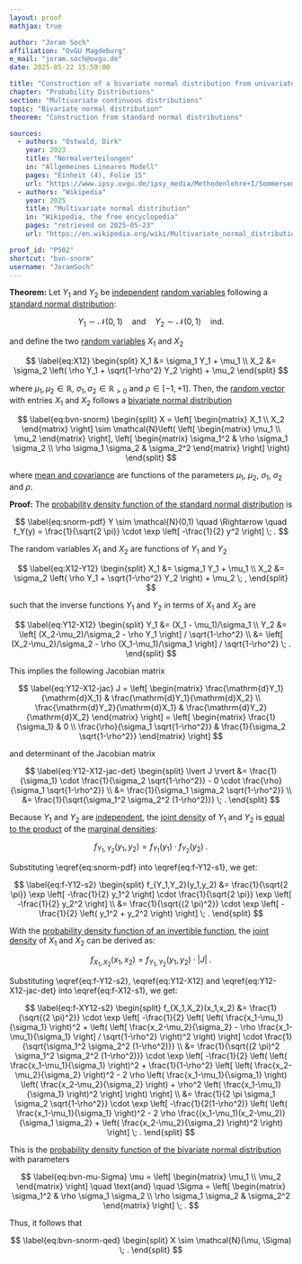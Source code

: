```yaml
---
layout: proof
mathjax: true

author: "Joram Soch"
affiliation: "OvGU Magdeburg"
e_mail: "joram.soch@ovgu.de"
date: 2025-05-22 15:59:00

title: "Construction of a bivariate normal distribution from univariate standard normal random variables"
chapter: "Probability Distributions"
section: "Multivariate continuous distributions"
topic: "Bivariate normal distribution"
theorem: "Construction from standard normal distributions"

sources:
  - authors: "Ostwald, Dirk"
    year: 2023
    title: "Normalverteilungen"
    in: "Allgemeines Lineares Modell"
    pages: "Einheit (4), Folie 15"
    url: "https://www.ipsy.ovgu.de/ipsy_media/Methodenlehre+I/Sommersemester+2023/Allgemeines+Lineares+Modell/4_Normalverteilungen.pdf"
  - authors: "Wikipedia"
    year: 2025
    title: "Multivariate normal distribution"
    in: "Wikipedia, the free encyclopedia"
    pages: "retrieved on 2025-05-23"
    url: "https://en.wikipedia.org/wiki/Multivariate_normal_distribution#Bivariate_case"

proof_id: "P502"
shortcut: "bvn-snorm"
username: "JoramSoch"
---
```



**Theorem:** Let $Y_1$ and $Y_2$ be [independent](/D/ind) [random variables](/D/rvar) following a [standard normal distribution](/D/snorm):

$$ \label{eq:Y12}
Y_1 \sim \mathcal{N}(0,1) \quad \text{and} \quad
Y_2 \sim \mathcal{N}(0,1) \quad \text{ind.}
$$

and define the two [random variables](/D/rvar) $X_1$ and $X_2$

$$ \label{eq:X12}
\begin{split}
X_1 &= \sigma_1 Y_1 + \mu_1 \\
X_2 &= \sigma_2 \left( \rho Y_1 + \sqrt{1-\rho^2} Y_2 \right) + \mu_2
\end{split}
$$

where $\mu_1, \mu_2 \in \mathbb{R}$, $\sigma_1, \sigma_2 \in \mathbb{R}_{>0}$ and $\rho \in [-1,+1]$. Then, the [random vector](/D/rvec) with entries $X_1$ and $X_2$ follows a [bivariate normal distribution](/D/bvn)

$$ \label{eq:bvn-snorm}
\begin{split}
X =  \left[ \begin{matrix} X_1 \\ X_2 \end{matrix} \right]
\sim \mathcal{N}\left( \left[ \begin{matrix} \mu_1 \\ \mu_2 \end{matrix} \right],
					   \left[ \begin{matrix} \sigma_1^2 & \rho \sigma_1 \sigma_2 \\
					                         \rho \sigma_1 \sigma_2 & \sigma_2^2 \end{matrix} \right] \right)
\end{split}
$$

where [mean and covariance](/D/bvn) are functions of the parameters $\mu_1$, $\mu_2$, $\sigma_1$, $\sigma_2$ and $\rho$.


**Proof:** The [probability density function of the standard normal distribution](/P/norm-pdf) is

$$ \label{eq:snorm-pdf}
Y \sim \mathcal{N}(0,1)
\quad \Rightarrow \quad
f_Y(y) = \frac{1}{\sqrt{2 \pi}} \cdot \exp \left[ -\frac{1}{2} y^2 \right] \; .
$$

The random variables $X_1$ and $X_2$ are functions of $Y_1$ and $Y_2$

$$ \label{eq:X12-Y12}
\begin{split}
X_1 &= \sigma_1 Y_1 + \mu_1 \\
X_2 &= \sigma_2 \left( \rho Y_1 + \sqrt{1-\rho^2} Y_2 \right) + \mu_2 \; ,
\end{split}
$$

such that the inverse functions $Y_1$ and $Y_2$ in terms of $X_1$ and $X_2$ are

$$ \label{eq:Y12-X12}
\begin{split}
Y_1 &= (X_1 - \mu_1)/\sigma_1 \\
Y_2 &= \left[ (X_2-\mu_2)/\sigma_2 - \rho Y_1 \right] / \sqrt{1-\rho^2} \\
    &= \left[ (X_2-\mu_2)/\sigma_2 - \rho (X_1-\mu_1)/\sigma_1 \right] / \sqrt{1-\rho^2} \; .
\end{split}
$$

This implies the following Jacobian matrix

$$ \label{eq:Y12-X12-jac}
  J
= \left[ \begin{matrix}
\frac{\mathrm{d}Y_1}{\mathrm{d}X_1} & \frac{\mathrm{d}Y_1}{\mathrm{d}X_2} \\
\frac{\mathrm{d}Y_2}{\mathrm{d}X_1} & \frac{\mathrm{d}Y_2}{\mathrm{d}X_2}
\end{matrix} \right]
= \left[ \begin{matrix}
\frac{1}{\sigma_1}                    & 0                                  \\
\frac{\rho}{\sigma_1 \sqrt{1-\rho^2}} & \frac{1}{\sigma_2 \sqrt{1-\rho^2}}
\end{matrix} \right]
$$

and determinant of the Jacobian matrix

$$ \label{eq:Y12-X12-jac-det}
\begin{split}
   \lvert J \rvert
&= \frac{1}{\sigma_1} \cdot \frac{1}{\sigma_2 \sqrt{1-\rho^2}} - 0 \cdot \frac{\rho}{\sigma_1 \sqrt{1-\rho^2}} \\
&= \frac{1}{\sigma_1 \sigma_2 \sqrt{1-\rho^2}} \\
&= \frac{1}{\sqrt{\sigma_1^2 \sigma_2^2 (1-\rho^2)}} \; .
\end{split}
$$

Because $Y_1$ and $Y_2$ are [independent](/D/ind), the [joint density](/D/dist-joint) of $Y_1$ and $Y_2$ is [equal to the product](/P/prob-ind) of the [marginal densities](/D/dist-marg):

$$ \label{eq:f-Y12-s1}
f_{Y_1,Y_2}(y_1,y_2) = f_{Y_1}(y_1) \cdot f_{Y_2}(y_2) \; .
$$

Substituting \eqref{eq:snorm-pdf} into \eqref{eq:f-Y12-s1}, we get:

$$ \label{eq:f-Y12-s2}
\begin{split}
   f_{Y_1,Y_2}(y_1,y_2)
&= \frac{1}{\sqrt{2 \pi}} \exp \left[ -\frac{1}{2} y_1^2 \right] \cdot \frac{1}{\sqrt{2 \pi}} \exp \left[ -\frac{1}{2} y_2^2 \right] \\
&= \frac{1}{\sqrt{(2 \pi)^2}} \cdot \exp \left[ -\frac{1}{2} \left( y_1^2 + y_2^2 \right) \right] \; .
\end{split}
$$

With the [probability density function of an invertible function](/P/pdf-invfct), the [joint density](/D/dist-joint) of $X_1$ and $X_2$ can be derived as:

$$ \label{eq:f-X12-s1}
f_{X_1,X_2}(x_1,x_2) = f_{Y_1,Y_2}(y_1,y_2) \cdot \lvert J \rvert \; .
$$

Substituting \eqref{eq:f-Y12-s2}, \eqref{eq:Y12-X12} and \eqref{eq:Y12-X12-jac-det} into \eqref{eq:f-X12-s1}, we get:

$$ \label{eq:f-XY12-s2}
\begin{split}
   f_{X_1,X_2}(x_1,x_2)
&= \frac{1}{\sqrt{(2 \pi)^2}} \cdot \exp \left[ -\frac{1}{2} \left( \left( \frac{x_1-\mu_1}{\sigma_1} \right)^2 + \left( \left[ \frac{x_2-\mu_2}{\sigma_2} - \rho \frac{x_1-\mu_1}{\sigma_1} \right] / \sqrt{1-\rho^2} \right)^2 \right) \right] \cdot \frac{1}{\sqrt{\sigma_1^2 \sigma_2^2 (1-\rho^2)}} \\
&= \frac{1}{\sqrt{(2 \pi)^2 \sigma_1^2 \sigma_2^2 (1-\rho^2)}} \cdot \exp \left[ -\frac{1}{2} \left( \left( \frac{x_1-\mu_1}{\sigma_1} \right)^2 + \frac{1}{1-\rho^2} \left[ \left( \frac{x_2-\mu_2}{\sigma_2} \right)^2 - 2 \rho \left( \frac{x_1-\mu_1}{\sigma_1} \right) \left( \frac{x_2-\mu_2}{\sigma_2} \right) + \rho^2 \left( \frac{x_1-\mu_1}{\sigma_1} \right)^2 \right] \right) \right] \\
&= \frac{1}{2 \pi \sigma_1 \sigma_2 \sqrt{1-\rho^2}} \cdot \exp \left[ -\frac{1}{2(1-\rho^2)} \left( \left( \frac{x_1-\mu_1}{\sigma_1} \right)^2 - 2 \rho \frac{(x_1-\mu_1)(x_2-\mu_2)}{\sigma_1 \sigma_2} + \left( \frac{x_2-\mu_2}{\sigma_2} \right)^2 \right) \right] \; .
\end{split}
$$

This is the [probability density function of the bivariate normal distribution](/P/bvn-pdfcorr) with parameters

$$ \label{eq:bvn-mu-Sigma}
\mu    = \left[ \begin{matrix} \mu_1 \\ \mu_2 \end{matrix} \right] \quad \text{and} \quad
\Sigma = \left[ \begin{matrix} \sigma_1^2 & \rho \sigma_1 \sigma_2 \\
							   \rho \sigma_1 \sigma_2 & \sigma_2^2 \end{matrix} \right] \; .
$$

Thus, it follows that

$$ \label{eq:bvn-snorm-qed}
\begin{split}
X \sim \mathcal{N}(\mu, \Sigma) \; .
\end{split}
$$
